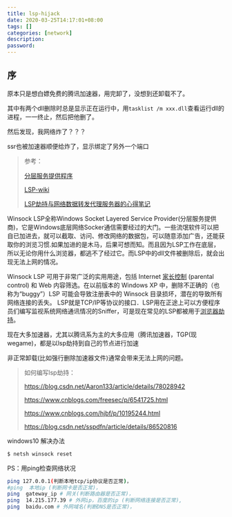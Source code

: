 ```yaml
---
title: lsp-hijack
date: 2020-03-25T14:17:01+08:00
tags: []
categories: [network]
description:
password:
---
```


















## 序



原本只是想白嫖免费的腾讯加速器，用完卸了，没想到还卸载不了。

其中有两个dll删除时总是显示正在运行中，用`tasklist /m xxx.dll`查看运行dll的进程，一一终止，然后把他删了。

然后发现，我网络炸了？？？

ssr也被加速器顺便给炸了，显示绑定了另外一个端口





> 参考：
>
> [分层服务提供程序](https://baike.baidu.com/item/LSP/2970?fromtitle=LSP协议&fromid=807563&fr=aladdin)
>
> [LSP-wiki](https://en.wikipedia.org/wiki/Layered_Service_Provider)
>
> [LSP劫持与网络数据转发代理服务器的心得笔记](https://blog.csdn.net/sspdfn/article/details/86520816)
>
> 







Winsock LSP全称Windows Socket Layered Service Provider(分层服务提供商)，它是Windows底层网络Socker通信需要经过的大门。一些流氓软件可以把自已加进去，就可以截取、访问、修改网络的数据包，可以随意添加广告，还能获取你的浏览习惯.如果加进的是木马，后果可想而知。而且因为LSP工作在底层，所以无论你用什么浏览器，都逃不了经过它。而LSP中的dll文件被删除后，就会出现无法上网的情况。

Winsock LSP 可用于非常广泛的实用用途，包括 Internet [家长控制](https://baike.baidu.com/item/家长控制/1466292) (parental control) 和 Web 内容筛选。在以前版本的 Windows XP 中，删除不正确的（也称为“buggy”）LSP 可能会导致注册表中的 Winsock 目录损坏，潜在的导致所有网络连接的丢失。 LSP就是TCP/IP等协议的接口．LSP用在正途上可以方便程序员们编写监视系统网络通讯情况的Sniffer，可是现在常见的LSP都被用于[浏览器劫持](https://baike.baidu.com/item/浏览器劫持/1798451)。



现在大多加速器，尤其以腾讯系为主的大多应用（腾讯加速器，TGP(现wegame)，都是以lsp劫持到自己的节点进行加速

非正常卸载(比如强行删除加速器文件)通常会带来无法上网的问题。



> 如何编写lsp劫持：
>
> https://blog.csdn.net/Aaron133/article/details/78028942
>
> https://www.cnblogs.com/freesec/p/6541725.html
>
> https://www.cnblogs.com/hjbf/p/10195244.html
>
> https://blog.csdn.net/sspdfn/article/details/86520816
>
> 





windows10 解决办法

```sh
$ netsh winsock reset
```



PS：用ping检查网络状况

```sh
ping 127.0.0.1(判断本地tcp/ip协议是否正常)，
#ping  本地ip (判断网卡是否正常)，
ping  gateway_ip # 网关(判断路由器是否正常)，
ping  14.215.177.39 # 外网ip，百度的ip (判断网络连接是否正常),  
ping  baidu.com # 外网域名(判断DNS是否正常)，
```

